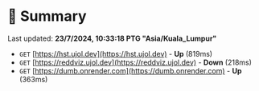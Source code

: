 # 📖 Summary
Last updated: **23/7/2024, 10:33:18 PTG "Asia/Kuala_Lumpur"**

- `GET` [https://hst.ujol.dev](https://hst.ujol.dev) - **Up** (819ms)
- `GET` [https://reddviz.ujol.dev](https://reddviz.ujol.dev) - **Down** (218ms)
- `GET` [https://dumb.onrender.com](https://dumb.onrender.com) - **Up** (363ms)
